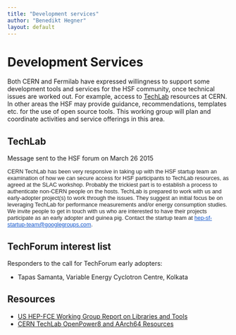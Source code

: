 ```yaml
---
title: "Development services"
author: "Benedikt Hegner"
layout: default
---
```


# Development Services

Both CERN and Fermilab have expressed willingness to support some development tools and services for the HSF community, once technical issues are worked out. For example, access to [TechLab](https://twiki.cern.ch/twiki/bin/viewauth/IT/TechLab) resources at CERN. In other areas the HSF may provide guidance, recommendations, templates etc. for the use of open source tools. This working group will plan and coordinate activities and service offerings in this area.

## TechLab

Message sent to the HSF forum on March 26 2015

<div class="rteindent1" style="color: rgb(34, 34, 34); font-family: arial, sans-serif; font-size: 12.8000001907349px; line-height: normal;">CERN TechLab has been very responsive in taking up with the HSF startup team an examination of how we can secure access for HSF participants to TechLab resources, as agreed at the SLAC workshop. Probably the trickiest part is to establish a process to authenticate non-CERN people on the hosts. TechLab is prepared to work with us and early-adopter project(s) to work through the issues. They suggest an initial focus be on leveraging TechLab for performance measurements and/or energy consumption studies. </div>

<div class="rteindent1" style="color: rgb(34, 34, 34); font-family: arial, sans-serif; font-size: 12.8000001907349px; line-height: normal;"> </div>

<div class="rteindent1" style="color: rgb(34, 34, 34); font-family: arial, sans-serif; font-size: 12.8000001907349px; line-height: normal;">We invite people to get in touch with us who are interested to have their projects participate as an early adopter and guinea pig. Contact the startup team at <a href="mailto:hep-sf-startup-team@googlegroups.com" style="color: rgb(17, 85, 204);" target="_blank">hep-sf-startup-team@googlegroups.com</a>. </div>

## TechForum interest list

Responders to the call for TechForum early adopters:

  * Tapas Samanta, Variable Energy Cyclotron Centre, Kolkata


## Resources

  * [US HEP-FCE Working Group Report on Libraries and Tools](/assets/fce-tools-wg-report.pdf)
  * [CERN TechLab OpenPower8 and AArch64 Resources](http://lvalsan.web.cern.ch/lvalsan/processor_benchmarking/presentation/)
